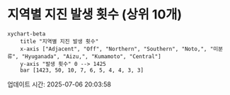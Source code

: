# 지역별 지진 발생 횟수 (상위 10개)

```mermaid
xychart-beta
    title "지역별 지진 발생 횟수"
    x-axis ["Adjacent", "Off", "Northern", "Southern", "Noto,", "미분류", "Hyuganada", "Aizu,", "Kumamoto", "Central"]
    y-axis "발생 횟수" 0 --> 1425
    bar [1423, 50, 10, 7, 6, 5, 4, 4, 3, 3]
```

업데이트 시간: 2025-07-06 20:03:58
